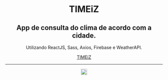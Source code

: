 <div align="center">
   <h1>TIMEiZ</h1>
   <h2>App de consulta do clima de acordo com a cidade.</h2>
   <p>Utilizando ReactJS, Sass, Axios, Firebase e WeatherAPI.</p>
   <a href="https://timeiz.web.app/" target="_blank" rel="external" color="#fff">TIMEiZ</a>
   <hr>
   <a href="https://www.linkedin.com/in/mjrsf/" target="_blank"><img src="https://image.flaticon.com/icons/png/512/174/174857.png" width="20px"></a>
</div>
